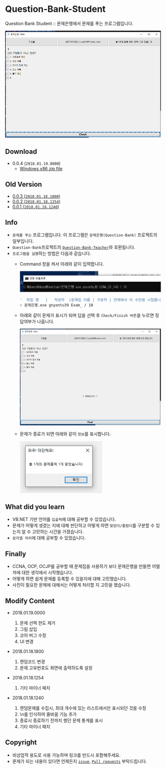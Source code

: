 # Question-Bank-Student

Question Bank Student :: 문제은행에서 문제를 푸는 프로그램입니다.

![cover](./assets/cover.png)

## Download

- 0.0.4 (`2018.01.19.0000`)
  - [Windows x86 zip file](./build/Question-Bank-Student_x86_0.0.4.zip?raw=true)

## Old Version

- [0.0.3 (`2018.01.18.1800`)](https://github.com/Sotaneum/Question-Bank-Student/tree/7b09c3ca43f6dd851c1a689e00409c0faf2fd551)
- [0.0.2 (`2018.01.18.1254`)](https://github.com/Sotaneum/Question-Bank-Student/tree/7b09c3ca43f6dd851c1a689e00409c0faf2fd551/build)
- [0.0.1 (`2018.01.18.1240`)](https://github.com/Sotaneum/Question-Bank-Student/tree/3d01209d149f4ea49a86476f4ff32a007bff4023)

## Info

- `문제를 푸는` 프로그램입니다. 이 프로그램은 `문제은행(Question-Bank)` 프로젝트의 일부입니다.
- `Question-Bank`프로젝트의 [`Question-Bank-Teacher`](https://github.com/Sotaneum/Question-Bank-Teacher)와 호환됩니다.
- `프로그램을 실행`하는 방법은 다음과 같습니다.
  - Command 창을 켜서 아래와 같이 입력합니다.

    ![cmd](./assets/cmd.png)

    ```bash
    '  파일 명   |   작성자  |문제집 이름 | 구분자 | 전체에서 이 수만큼 시험봅니다.'
    > 문제은행.exe gnyontu39 Exam_ / 10
    ```

  - 아래와 같이 문제가 표시가 되며 답을 선택 후 `Check/Finish 버튼`을 누르면 정답여부가 나옵니다.

    ![ok](./assets/ok.png)

  - 문제가 종료가 되면 아래와 같이 `정보`를 표시합니다.

    ![result](./assets/result.png)

## What did you learn

- VB.NET 기반 언어를 `입출력`에 대해 공부할 수 있었습니다.
- 문제가 어떻게 생겼는 지에 대해 판단하고 어떻게 하면 `맞았다/틀렸다`를 구분할 수 있는지 알 수 고민하는 시간을 가졌습니다.
- `문자열 처리`에 대해 공부할 수 있었습니다.

## Finally

- CCNA, OCP, OCJP를 공부할 때 문제집을 사용하기 보다 문제은행을 만들면 어떨까에 대한 생각에서 시작했습니다.
- 어떻게 하면 쉽게 문제를 등록할 수 있을지에 대해 고민했습니다.
- 사진이 필요한 문제에 대해서는 어떻게 처리할 지 고민을 했습니다.

## Modify Content

- 2018.01.19.0000
  1. 문제 선택 한도 제거
  2. 그림 삽입
  3. 코어 버그 수정
  4. UI 변경

- 2018.01.18.1800
  1. 랜덤코드 변경
  2. 문제 고유번호도 화면에 출력하도록 설정

- 2018.01.18.1254
  1. 기타 마이너 패치

- 2018.01.18.1240
  1. 랜덤문제를 수집시, 최대 개수에 있는 리스트에서만 표시되던 것을 수정
  2. \n를 인식하여 줄바꿈 기능 추가
  3. 종료시 종료하기 전까지 했던 문제 통계를 표시
  4. 기타 마이너 패치

## Copyright

- 비상업적 용도로 사용 가능하며 링크를 반드시 포함해주세요.
- 문제가 되는 내용이 있다면 언제든지 [`issue`](https://github.com/Sotaneum/Question-Bank-Student/issues/new), [`Pull requests`](https://github.com/Sotaneum/Question-Bank-Student/compare) 부탁드립니다.
